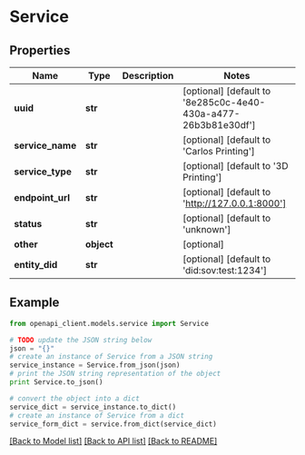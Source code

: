 # Service

## Properties

| Name             | Type       | Description | Notes                                                          |
| ---------------- | ---------- | ----------- | -------------------------------------------------------------- |
| **uuid**         | **str**    |             | [optional] [default to '8e285c0c-4e40-430a-a477-26b3b81e30df'] |
| **service_name** | **str**    |             | [optional] [default to 'Carlos Printing']                      |
| **service_type** | **str**    |             | [optional] [default to '3D Printing']                          |
| **endpoint_url** | **str**    |             | [optional] [default to 'http://127.0.0.1:8000']                |
| **status**       | **str**    |             | [optional] [default to 'unknown']                              |
| **other**        | **object** |             | [optional]                                                     |
| **entity_did**   | **str**    |             | [optional] [default to 'did:sov:test:1234']                    |

## Example

```python
from openapi_client.models.service import Service

# TODO update the JSON string below
json = "{}"
# create an instance of Service from a JSON string
service_instance = Service.from_json(json)
# print the JSON string representation of the object
print Service.to_json()

# convert the object into a dict
service_dict = service_instance.to_dict()
# create an instance of Service from a dict
service_form_dict = service.from_dict(service_dict)
```

[[Back to Model list]](../README.md#documentation-for-models) [[Back to API list]](../README.md#documentation-for-api-endpoints) [[Back to README]](../README.md)
